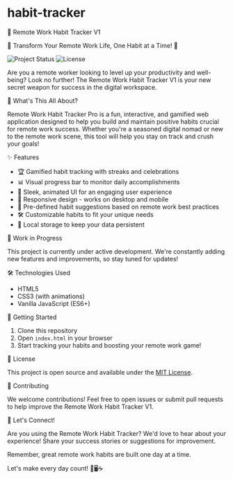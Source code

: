 # habit-tracker
🚀 Remote Work Habit Tracker V1

🌟 Transform Your Remote Work Life, One Habit at a Time! 🌟

![Project Status](https://img.shields.io/badge/status-work%20in%20progress-yellow)
![License](https://img.shields.io/badge/license-MIT-blue)

Are you a remote worker looking to level up your productivity and well-being? Look no further! 
The Remote Work Habit Tracker V1 is your new secret weapon for success in the digital workspace.

🎯 What's This All About?

Remote Work Habit Tracker Pro is a fun, interactive, and gamified web application designed to help you build and maintain positive habits crucial for remote work success. Whether you're a seasoned digital nomad or new to the remote work scene, this tool will help you stay on track and crush your goals!

✨ Features

- 🏆 Gamified habit tracking with streaks and celebrations
- 📊 Visual progress bar to monitor daily accomplishments
- 🎨 Sleek, animated UI for an engaging user experience
- 📱 Responsive design - works on desktop and mobile
- 🧠 Pre-defined habit suggestions based on remote work best practices
- 🛠️ Customizable habits to fit your unique needs
- 💾 Local storage to keep your data persistent

🚧 Work in Progress

This project is currently under active development. 
We're constantly adding new features and improvements, so stay tuned for updates!

🛠️ Technologies Used

- HTML5
- CSS3 (with animations)
- Vanilla JavaScript (ES6+)

🚀 Getting Started

1. Clone this repository
2. Open `index.html` in your browser
3. Start tracking your habits and boosting your remote work game!

📜 License

This project is open source and available under the [MIT License](LICENSE).

🤝 Contributing

We welcome contributions! Feel free to open issues or submit pull requests to help improve the Remote Work Habit Tracker V1.

🎉 Let's Connect!

Are you using the Remote Work Habit Tracker? 
We'd love to hear about your experience! Share your success stories or suggestions for improvement.

Remember, great remote work habits are built one day at a time.

Let's make every day count! 💪🖥️☕